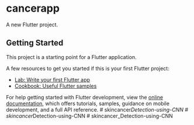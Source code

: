 # cancerapp

A new Flutter project.

## Getting Started

This project is a starting point for a Flutter application.

A few resources to get you started if this is your first Flutter project:

- [Lab: Write your first Flutter app](https://docs.flutter.dev/get-started/codelab)
- [Cookbook: Useful Flutter samples](https://docs.flutter.dev/cookbook)

For help getting started with Flutter development, view the
[online documentation](https://docs.flutter.dev/), which offers tutorials,
samples, guidance on mobile development, and a full API reference.
#   s k i n c a n c e r _ D e t e c t i o n - u s i n g - C N N  
 #   s k i n c a n c e r _ D e t e c t i o n - u s i n g - C N N  
 #   s k i n c a n c e r _ D e t e c t i o n - u s i n g - C N N  
 